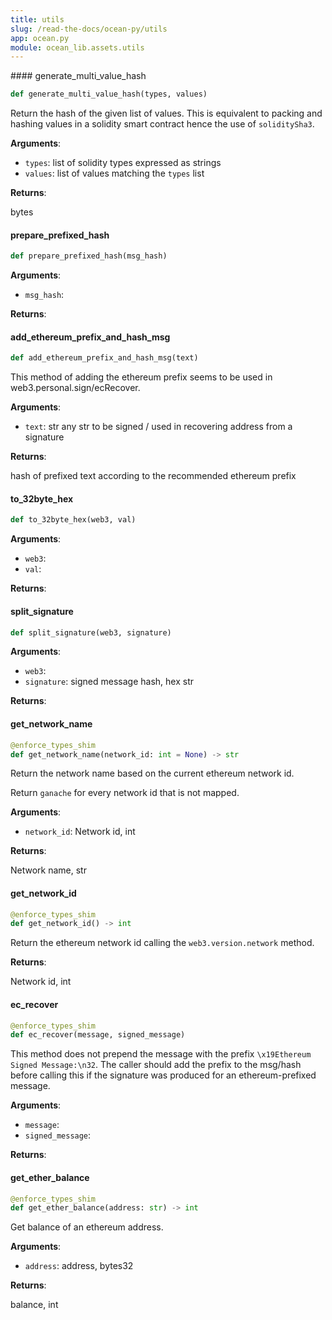 ```yaml
---
title: utils
slug: /read-the-docs/ocean-py/utils
app: ocean.py
module: ocean_lib.assets.utils
---
```

       #### generate\_multi\_value\_hash

```python
def generate_multi_value_hash(types, values)
```

Return the hash of the given list of values.
This is equivalent to packing and hashing values in a solidity smart contract
hence the use of `soliditySha3`.

**Arguments**:

- `types`: list of solidity types expressed as strings
- `values`: list of values matching the `types` list

**Returns**:

bytes

#### prepare\_prefixed\_hash

```python
def prepare_prefixed_hash(msg_hash)
```

**Arguments**:

- `msg_hash`: 

**Returns**:



#### add\_ethereum\_prefix\_and\_hash\_msg

```python
def add_ethereum_prefix_and_hash_msg(text)
```

This method of adding the ethereum prefix seems to be used in web3.personal.sign/ecRecover.

**Arguments**:

- `text`: str any str to be signed / used in recovering address from a signature

**Returns**:

hash of prefixed text according to the recommended ethereum prefix

#### to\_32byte\_hex

```python
def to_32byte_hex(web3, val)
```

**Arguments**:

- `web3`: 
- `val`: 

**Returns**:



#### split\_signature

```python
def split_signature(web3, signature)
```

**Arguments**:

- `web3`: 
- `signature`: signed message hash, hex str

**Returns**:



#### get\_network\_name

```python
@enforce_types_shim
def get_network_name(network_id: int = None) -> str
```

Return the network name based on the current ethereum network id.

Return `ganache` for every network id that is not mapped.

**Arguments**:

- `network_id`: Network id, int

**Returns**:

Network name, str

#### get\_network\_id

```python
@enforce_types_shim
def get_network_id() -> int
```

Return the ethereum network id calling the `web3.version.network` method.

**Returns**:

Network id, int

#### ec\_recover

```python
@enforce_types_shim
def ec_recover(message, signed_message)
```

This method does not prepend the message with the prefix `\x19Ethereum Signed Message:\n32`.
The caller should add the prefix to the msg/hash before calling this if the signature was
produced for an ethereum-prefixed message.

**Arguments**:

- `message`: 
- `signed_message`: 

**Returns**:



#### get\_ether\_balance

```python
@enforce_types_shim
def get_ether_balance(address: str) -> int
```

Get balance of an ethereum address.

**Arguments**:

- `address`: address, bytes32

**Returns**:

balance, int

